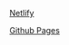 [Netlify](https://weather-1website.netlify.app/)

[Github Pages](https://meenalshekokar8.github.io/weather-app.github.io/)
